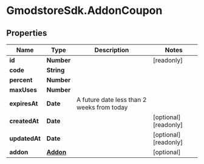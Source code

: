 # GmodstoreSdk.AddonCoupon

## Properties

Name | Type | Description | Notes
------------ | ------------- | ------------- | -------------
**id** | **Number** |  | [readonly] 
**code** | **String** |  | 
**percent** | **Number** |  | 
**maxUses** | **Number** |  | 
**expiresAt** | **Date** | A future date less than 2 weeks from today | 
**createdAt** | **Date** |  | [optional] [readonly] 
**updatedAt** | **Date** |  | [optional] [readonly] 
**addon** | [**Addon**](Addon.md) |  | [optional] 


